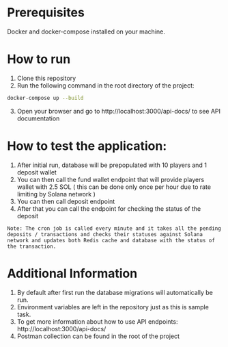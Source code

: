 # Prerequisites

Docker and docker-compose installed on your machine.

# How to run

1. Clone this repository
2. Run the following command in the root directory of the project:

```bash
docker-compose up --build
```

3. Open your browser and go to http://localhost:3000/api-docs/ to see API documentation

# How to test the application:

1. After initial run, database will be prepopulated with 10 players and 1 deposit wallet
2. You can then call the fund wallet endpoint that will provide players wallet with 2.5 SOL ( this can be done only once per hour due to rate limiting by Solana network )
3. You can then call deposit endpoint
4. After that you can call the endpoint for checking the status of the deposit

```
Note: The cron job is called every minute and it takes all the pending deposits / transactions and checks their statuses against Solana network and updates both Redis cache and database with the status of the transaction.
```

# Additional Information

1. By default after first run the database migrations will automatically be run.
2. Environment variables are left in the repository just as this is sample task.
3. To get more information about how to use API endpoints: http://localhost:3000/api-docs/
4. Postman collection can be found in the root of the project